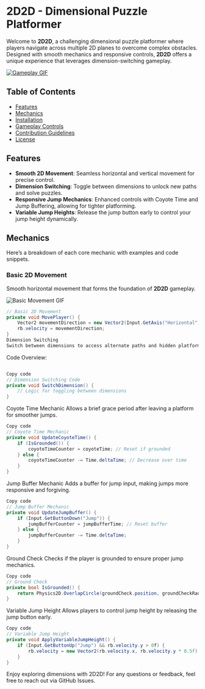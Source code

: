 # 2D2D - Dimensional Puzzle Platformer

Welcome to **2D2D**, a challenging dimensional puzzle platformer where players navigate across multiple 2D planes to overcome complex obstacles. Designed with smooth mechanics and responsive controls, **2D2D** offers a unique experience that leverages dimension-switching gameplay.

[![Gameplay GIF](link_to_main_gameplay_gif.gif)](link_to_main_gameplay_gif.gif)

## Table of Contents
- [Features](#features)
- [Mechanics](#mechanics)
- [Installation](#installation)
- [Gameplay Controls](#gameplay-controls)
- [Contribution Guidelines](#contribution-guidelines)
- [License](#license)

## Features

- **Smooth 2D Movement**: Seamless horizontal and vertical movement for precise control.
- **Dimension Switching**: Toggle between dimensions to unlock new paths and solve puzzles.
- **Responsive Jump Mechanics**: Enhanced controls with Coyote Time and Jump Buffering, allowing for tighter platforming.
- **Variable Jump Heights**: Release the jump button early to control your jump height dynamically.

## Mechanics

Here’s a breakdown of each core mechanic with examples and code snippets.

### Basic 2D Movement
Smooth horizontal movement that forms the foundation of **2D2D** gameplay.

![Basic Movement GIF](link_to_basic_movement_gif.gif)

```csharp
// Basic 2D Movement
private void MovePlayer() {
    Vector2 movementDirection = new Vector2(Input.GetAxis("Horizontal") * movementSpeed, rb.velocity.y);
    rb.velocity = movementDirection;
}
Dimension Switching
Switch between dimensions to access alternate paths and hidden platforms.
```

Code Overview:
```csharp

Copy code
// Dimension Switching Code
private void SwitchDimension() {
    // Logic for toggling between dimensions
}
```

Coyote Time Mechanic
Allows a brief grace period after leaving a platform for smoother jumps.

```csharp
Copy code
// Coyote Time Mechanic
private void UpdateCoyoteTime() {
    if (IsGrounded()) {
        coyoteTimeCounter = coyoteTime; // Reset if grounded
    } else {
        coyoteTimeCounter -= Time.deltaTime; // Decrease over time
    }
}
```

Jump Buffer Mechanic
Adds a buffer for jump input, making jumps more responsive and forgiving.


```csharp
Copy code
// Jump Buffer Mechanic
private void UpdateJumpBuffer() {
    if (Input.GetButtonDown("Jump")) {
        jumpBufferCounter = jumpBufferTime; // Reset buffer
    } else {
        jumpBufferCounter -= Time.deltaTime;
    }
}
```

Ground Check
Checks if the player is grounded to ensure proper jump mechanics.

```csharp
Copy code
// Ground Check
private bool IsGrounded() {
    return Physics2D.OverlapCircle(groundCheck.position, groundCheckRadius, groundLayer);
}
```

Variable Jump Height
Allows players to control jump height by releasing the jump button early.

```csharp
Copy code
// Variable Jump Height
private void ApplyVariableJumpHeight() {
    if (Input.GetButtonUp("Jump") && rb.velocity.y > 0f) {
        rb.velocity = new Vector2(rb.velocity.x, rb.velocity.y * 0.5f); // Shorten jump height
    }
}
```

Enjoy exploring dimensions with 2D2D! For any questions or feedback, feel free to reach out via GitHub Issues.
